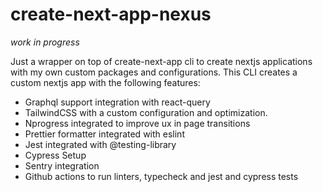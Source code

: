 # create-next-app-nexus
_work in progress_

Just a wrapper on top of create-next-app cli to create nextjs applications with my own custom packages and configurations.
This CLI creates a custom nextjs app with the following features:
* Graphql support integration with react-query
* TailwindCSS with a custom configuration and optimization.
* Nprogress integrated to improve ux in page transitions
* Prettier formatter integrated with eslint
* Jest integrated with @testing-library
* Cypress Setup
* Sentry integration
* Github actions to run linters, typecheck and jest and cypress tests
